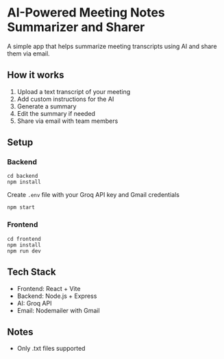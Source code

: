 # AI-Powered Meeting Notes Summarizer and Sharer

A simple app that helps summarize meeting transcripts using AI and share them via email.

## How it works

1. Upload a text transcript of your meeting
2. Add custom instructions for the AI
3. Generate a summary
4. Edit the summary if needed
5. Share via email with team members

## Setup

### Backend
```
cd backend
npm install
```
Create `.env` file with your Groq API key and Gmail credentials
```
npm start
```

### Frontend
```
cd frontend
npm install
npm run dev
```

## Tech Stack

- Frontend: React + Vite
- Backend: Node.js + Express
- AI: Groq API
- Email: Nodemailer with Gmail

## Notes

- Only .txt files supported

